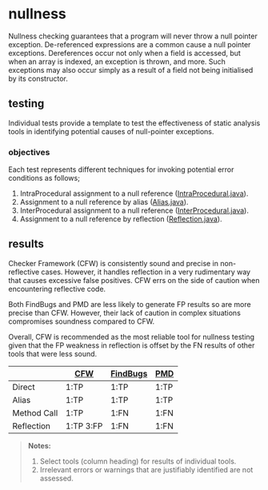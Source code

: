 # nullness
Nullness checking guarantees that a program will never throw a null pointer exception. 
De-referenced expressions are a common cause a null pointer exceptions. Dereferences occur not only 
when a field is accessed, but when an array is indexed, an exception is thrown, and more. Such 
exceptions may also occur simply as a result of a field not being initialised by its constructor.

## testing
Individual tests provide a template to test the effectiveness of static analysis tools in 
identifying potential causes of null-pointer exceptions.

### objectives 
Each test represents different techniques for invoking potential error conditions as follows;

1. IntraProcedural assignment to a null reference ([IntraProcedural.java](https://github.com/michaelemery/staticanalysis/blob/master/checker/nullness/IntraProcedural.java)).
2. Assignment to a null reference by alias ([Alias.java](https://github.com/michaelemery/staticanalysis/blob/master/checker/nullness/Alias.java)).
3. InterProcedural assignment to a null reference ([InterProcedural.java](https://github.com/michaelemery/staticanalysis/blob/master/checker/nullness/InterProcedural.java)).
4. Assignment to a null reference by reflection ([Reflection.java](https://github.com/michaelemery/staticanalysis/blob/master/checker/nullness/Reflection.java)).


## results

Checker Framework (CFW) is consistently sound and precise in non-reflective cases. However, it 
handles reflection in a very rudimentary way that causes excessive false positives. CFW errs on the 
side of caution when encountering reflective code. 

Both FindBugs and PMD are less likely to generate FP results so are more precise than CFW. 
However, their lack of caution in complex situations compromises soundness compared to CFW.

Overall, CFW is recommended as the most reliable tool for nullness testing given that the FP 
weakness in reflection is offset by the FN results of other tools that were less sound.

| | [CFW](https://github.com/michaelemery/staticanalysis/blob/master/checker/nullness/checkerframework.md) | [FindBugs](https://github.com/michaelemery/staticanalysis/blob/master/checker/nullness/findbugs.md) | [PMD](https://github.com/michaelemery/staticanalysis/blob/master/checker/nullness/pmd.md) |
| --- | --- | --- | --- |
| Direct | 1:TP | 1:TP | 1:TP |
| Alias | 1:TP | 1:TP | 1:TP |
| Method Call | 1:TP | 1:FN | 1:FN |
| Reflection | 1:TP 3:FP | 1:FN | 1:FN|

> **Notes:** </br>
> 1. Select tools (column heading) for results of individual tools.
> 2. Irrelevant errors or warnings that are justifiably identified are not assessed.
